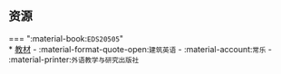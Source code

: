 ## 资源  
=== ":material-book:`EDS20505`"  
    * [教材](https://api.hanximeng.com/lanzou/?url=https://cqu-openlib.lanzout.com/izjyO29ikmpc&type=down) - :material-format-quote-open:`建筑英语` - :material-account:`常乐` - :material-printer:`外语教学与研究出版社`  